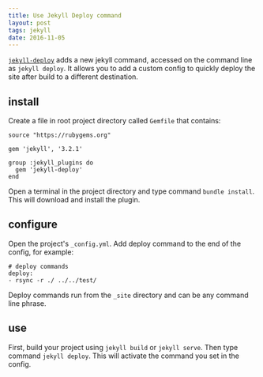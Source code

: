 ```yaml
---
title: Use Jekyll Deploy command
layout: post
tags: jekyll
date: 2016-11-05
---
```


[`jekyll-deploy`](https://github.com/vwochnik/jekyll-deploy) adds a new jekyll command, accessed on the command line as `jekyll deploy`. 
It allows you to add a custom config to quickly deploy the site after build to a different destination. 

## install

Create a file in root project directory called `Gemfile` that contains:

```
source "https://rubygems.org"

gem 'jekyll', '3.2.1'

group :jekyll_plugins do
  gem 'jekyll-deploy'
end
```

Open a terminal in the project directory and type command `bundle install`. This will download and install the plugin. 

## configure

Open the project's `_config.yml`. Add deploy command to the end of the config, for example:

```
# deploy commands 
deploy:
- rsync -r ./ ../../test/
```

Deploy commands run from the `_site` directory and can be any command line phrase. 

## use 

First, build your project using `jekyll build` or `jekyll serve`.
Then type command `jekyll deploy`. This will activate the command you set in the config.

